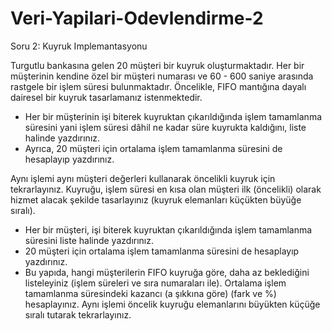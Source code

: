 # Veri-Yapilari-Odevlendirme-2

Soru 2: Kuyruk Implemantasyonu

Turgutlu bankasına gelen 20 müşteri bir kuyruk oluşturmaktadır. Her bir müşterinin kendine özel bir müşteri numarası ve 60 - 600 saniye arasında rastgele bir işlem süresi bulunmaktadır.
Öncelikle, FIFO mantığına dayalı dairesel bir kuyruk tasarlamanız istenmektedir.

* Her bir müşterinin işi biterek kuyruktan çıkarıldığında işlem tamamlanma süresini yani işlem
süresi dâhil ne kadar süre kuyrukta kaldığını, liste halinde yazdırınız.
* Ayrıca, 20 müşteri için ortalama işlem tamamlanma süresini de hesaplayıp yazdırınız.

Aynı işlemi aynı müşteri değerleri kullanarak öncelikli kuyruk için tekrarlayınız. Kuyruğu, işlem süresi en kısa olan müşteri ilk (öncelikli) olarak hizmet alacak şekilde tasarlayınız (kuyruk elemanları küçükten büyüğe sıralı).

* Her bir müşteri, işi biterek kuyruktan çıkarıldığında işlem tamamlanma süresini liste halinde yazdırınız.
* 20 müşteri için ortalama işlem tamamlanma süresini de hesaplayıp yazdırınız.
* Bu yapıda, hangi müşterilerin FIFO kuyruğa göre, daha az beklediğini listeleyiniz (işlem süreleri ve sıra numaraları ile). Ortalama işlem tamamlanma süresindeki kazancı (a şıkkına göre) (fark ve %) hesaplayınız.
Aynı işlemi öncelik kuyruğu elemanlarını büyükten küçüğe sıralı tutarak tekrarlayınız.
